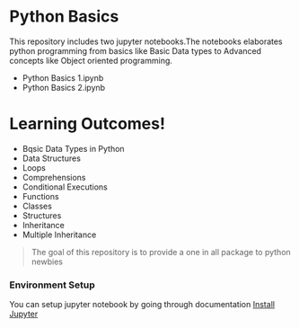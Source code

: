 # Python Basics

This repository includes two jupyter notebooks.The notebooks elaborates python programming from basics like Basic Data types to Advanced concepts like Object oriented programming. 

  - Python Basics 1.ipynb
  - Python Basics 2.ipynb
  

# Learning Outcomes!

  - Bqsic Data Types in Python
  - Data Structures
  - Loops
  - Comprehensions
  - Conditional Executions
  - Functions
  - Classes
  - Structures
  - Inheritance
  - Multiple Inheritance



> The goal of this repository is to provide 
> a one in all package to python newbies

### Environment Setup

You can setup jupyter notebook by going through documentation [Install Jupyter](https://jupyter.org/install) 
